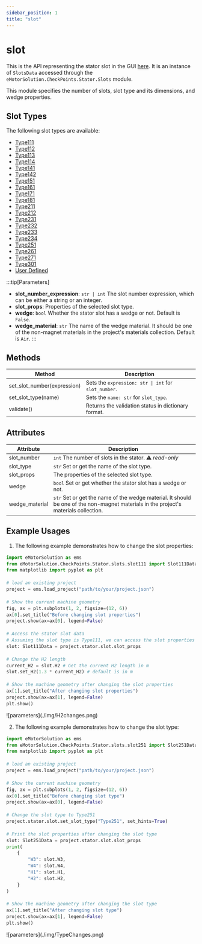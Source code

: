 ```yaml
---
sidebar_position: 1
title: "slot"
---
```

# slot

This is the API representing the stator slot in the GUI [here](/docs/docs/Stator/Slot). It is an instance of `SlotsData` accessed through the `eMotorSolution.CheckPoints.Stator.Slots` module.

This module specifies the number of slots, slot type and its dimensions, and wedge properties.

## Slot Types
The following slot types are available:
* [Type111](/docs/api/Stator/slot/Type111)
* [Type112](/docs/api/Stator/slot/Type112)
* [Type113](/docs/api/Stator/slot/Type113)
* [Type114](/docs/api/Stator/slot/Type114)
* [Type141](/docs/api/Stator/slot/Type141)
* [Type142](/docs/api/Stator/slot/Type142)
* [Type151](/docs/api/Stator/slot/Type151)
* [Type161](/docs/api/Stator/slot/Type161)
* [Type171](/docs/api/Stator/slot/Type171)
* [Type181](/docs/api/Stator/slot/Type181)
* [Type211](/docs/api/Stator/slot/Type211)
* [Type212](/docs/api/Stator/slot/Type212)
* [Type231](/docs/api/Stator/slot/Type231)
* [Type232](/docs/api/Stator/slot/Type232)
* [Type233](/docs/api/Stator/slot/Type233)
* [Type234](/docs/api/Stator/slot/Type234)
* [Type251](/docs/api/Stator/slot/Type251)
* [Type261](/docs/api/Stator/slot/Type261)
* [Type271](/docs/api/Stator/slot/Type271)
* [Type301](/docs/api/Stator/slot/Type301)
* [User Defined](/docs/api/Stator/slot/UserDefined)

:::tip[Parameters]
- **slot_number_expression**: `str | int` The slot number expression, which can be either a string or an integer.
- **slot_props**: Properties of the selected slot type.
- **wedge**: `bool` Whether the stator slot has a wedge or not. Default is `False`.
- **wedge_material**: `str` The name of the wedge material. It should be one of the non-magnet materials in the project's materials collection. Default is `Air`.
:::

## Methods
| Method | Description |
|--------|-------------|
| set_slot_number(expression) | Sets the `expression: str \| int` for `slot_number`. |
| set_slot_type(name) | Sets the `name: str` for `slot_type`. |
| validate() | Returns the validation status in dictionary format. |

## Attributes
| Attribute | Description |
|-----------|-------------|
| slot_number | `int` The number of slots in the stator. :warning: *read-only* |
| slot_type | `str` Set or get the name of the slot type. |
| slot_props | The properties of the selected slot type. |
| wedge | `bool` Set or get whether the stator slot has a wedge or not. |
| wedge_material | `str` Set or get the name of the wedge material. It should be one of the non-magnet materials in the project's materials collection. |

## Example Usages

1. The following example demonstrates how to change the slot properties:
```python
import eMotorSolution as ems
from eMotorSolution.CheckPoints.Stator.slots.slot111 import Slot111Data
from matplotlib import pyplot as plt

# load an existing project
project = ems.load_project("path/to/your/project.json")

# Show the current machine geometry
fig, ax = plt.subplots(1, 2, figsize=(12, 6))
ax[0].set_title("Before changing slot properties")
project.show(ax=ax[0], legend=False)

# Access the stator slot data
# Assuming the slot type is Type111, we can access the slot properties
slot: Slot111Data = project.stator.slot.slot_props

# Change the H2 length
current_H2 = slot.H2 # Get the current H2 length in m
slot.set_H2(1.3 * current_H2) # default is in m

# Show the machine geometry after changing the slot properties
ax[1].set_title("After changing slot properties")
project.show(ax=ax[1], legend=False)
plt.show()
```

<p class="ems">![parameters](./img/H2changes.png)</p>

2. The following example demonstrates how to change the slot type:
```python
import eMotorSolution as ems
from eMotorSolution.CheckPoints.Stator.slots.slot251 import Slot251Data
from matplotlib import pyplot as plt

# load an existing project
project = ems.load_project("path/to/your/project.json")

# Show the current machine geometry
fig, ax = plt.subplots(1, 2, figsize=(12, 6))
ax[0].set_title("Before changing slot type")
project.show(ax=ax[0], legend=False)

# Change the slot type to Type251
project.stator.slot.set_slot_type("Type251", set_hints=True)

# Print the slot properties after changing the slot type
slot: Slot251Data = project.stator.slot.slot_props
print(
    {
        "W3": slot.W3,
        "W4": slot.W4,
        "H1": slot.H1,
        "H2": slot.H2,
    }
)

# Show the machine geometry after changing the slot type
ax[1].set_title("After changing slot type")
project.show(ax=ax[1], legend=False)
plt.show()
```
<p class="ems">![parameters](./img/TypeChanges.png)</p>